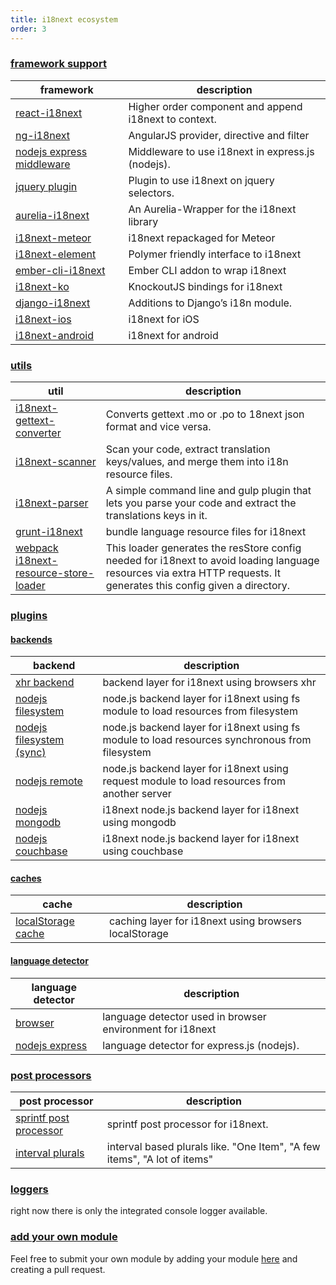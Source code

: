 ```yaml
---
title: i18next ecosystem
order: 3
---
```




<a name="frameworks"></a>
### [framework support](#frameworks)

<div class="optionstable">

framework         | description
----------------- | --------------------
[react-i18next](https://github.com/i18next/react-i18next) | Higher order component and append i18next to context.
[ng-i18next](https://github.com/i18next/ng-i18next) | AngularJS provider, directive and filter
[nodejs express middleware](https://github.com/i18next/i18next-express-middleware) | Middleware to use i18next in express.js (nodejs).
[jquery plugin](https://github.com/i18next/jquery-i18next) | Plugin to use i18next on jquery selectors.
[aurelia-i18next](https://github.com/zewa666/aurelia-i18next) | An Aurelia-Wrapper for the i18next library
[i18next-meteor](https://github.com/ckir/i18next-meteor) | i18next repackaged for Meteor
[i18next-element](https://github.com/Polymer/i18next-element) | Polymer friendly interface to i18next
[ember-cli-i18next](https://github.com/recipher/ember-cli-i18next) | Ember CLI addon to wrap i18next
[i18next-ko](https://github.com/leMaik/i18next-ko) | KnockoutJS bindings for i18next
[django-i18next](http://pythonhosted.org/django-i18next/) | Additions to Django’s i18n module.
[i18next-ios](https://github.com/i18next/i18next-ios) | i18next for iOS
[i18next-android](https://github.com/i18next/i18next-android) | i18next for android



</div>


<a name="utils"></a>
### [utils](#utils)

<div class="optionstable">

util              | description
----------------- | --------------------
[i18next-gettext-converter](https://github.com/i18next/i18next-gettext-converter) | Converts gettext .mo or .po to 18next json format and vice versa.
[i18next-scanner](http://i18next.github.io/i18next-scanner/) | Scan your code, extract translation keys/values, and merge them into i18n resource files.
[i18next-parser](https://github.com/i18next/i18next-parser) | A simple command line and gulp plugin that lets you parse your code and extract the translations keys in it.
[grunt-i18next](https://github.com/i18next/grunt-i18next) | bundle language resource files for i18next
[webpack i18next-resource-store-loader](https://github.com/atroo/i18next-resource-store-loader) | This loader generates the resStore config needed for i18next to avoid loading language resources via extra HTTP requests. It generates this config given a directory.

</div>

<a name="plugins"></a>
### [plugins](#plugins)

<a name="backends"></a>
#### [backends](#backends)

<div class="optionstable">

backend           | description
----------------- | --------------------
[xhr backend](https://github.com/i18next/i18next-xhr-backend) | backend layer for i18next using browsers xhr
[nodejs filesystem](https://github.com/i18next/i18next-node-fs-backend) | node.js backend layer for i18next using fs module to load resources from filesystem
[nodejs filesystem (sync)](https://github.com/arve0/i18next-sync-fs-backend) | node.js backend layer for i18next using fs module to load resources synchronous from filesystem
[nodejs remote](https://github.com/i18next/i18next-node-remote-backend) | node.js backend layer for i18next using request module to load resources from another server
[nodejs mongodb](https://github.com/gian788/i18next-node-mongodb-backend) | i18next node.js backend layer for i18next using mongodb
[nodejs couchbase](https://github.com/kvaillant/i18next.couchbase) | i18next node.js backend layer for i18next using couchbase

</div>



<a name="caches"></a>
#### [caches](#caches)

<div class="optionstable">

cache             | description
----------------- | --------------------
[localStorage cache](https://github.com/i18next/i18next-localStorage-cache) | caching layer for i18next using browsers localStorage

</div>




<a name="languagedetector"></a>
#### [language detector](#languagedetector)

<div class="optionstable">

language detector | description
----------------- | --------------------
[browser](https://github.com/i18next/i18next-browser-languageDetector) | language detector used in browser environment for i18next
[nodejs express](https://github.com/i18next/i18next-express-middleware) | language detector for express.js (nodejs).

</div>




<a name="postprocessors"></a>
### [post processors](#postprocessors)

<div class="optionstable">

post processor    | description
----------------- | --------------------
[sprintf post processor](https://github.com/i18next/i18next-sprintf-postProcessor) | sprintf post processor for i18next.
[interval plurals](https://github.com/i18next/i18next-intervalPlural-postProcessor) | interval based plurals like. "One Item", "A few items", "A lot of items"

</div>


<a name="loggers"></a>
### [loggers](#loggers)

right now there is only the integrated console logger available.


<a name="add-your-own"></a>
### [add your own module](#add-your-own)

Feel free to submit your own module by adding your module [here](https://github.com/i18next/i18next.com/blob/master/pages/docs/ecosystem/index.md) and creating a pull request.
